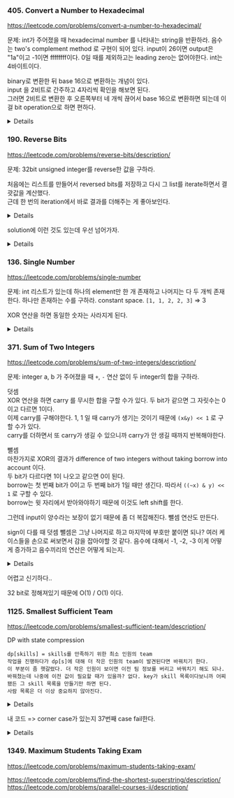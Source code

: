 ### 405. Convert a Number to Hexadecimal

https://leetcode.com/problems/convert-a-number-to-hexadecimal/

문제: int가 주어졌을 때 hexadecimal number 를 나타내는 string을 반환하라. 음수는 two's complement method 로 구현이 되어 있다. 
input이 26이면 output은 "1a"이고 -1이면 ffffffff이다. 
0일 때를 제외하고는 leading zero는 없어야한다. int는 4바이트이다. 

binary로 변환한 뒤 base 16으로 변환하는 개념이 있다.   
input 을 2비트로 간주하고 4자리씩 확인을 해보면 된다.   
그러면 2비트로 변환한 후 오른쪽부터 네 개씩 끊어서 base 16으로 변환하면 되는데 이걸 bit operation으로 하면 편하다.


<details>

```py
    def toHex(self, num: int) -> str:
        if num == 0:
            return '0'
        hexnum = '0123456789abcdef'

        # 2^32개의 수가 있으니까 4byte = 32bit이다. 
        # 2^32 = 16^8 니까 hexadecimal로는 8자리가 된다.
        res = []
        for i in range(8):
            # 아래 4bit만 뽑으려면 1111과의 & 연산을 해야한다.
            cur = num & 15
            res.append(hexnum[cur])  # 가장 낮은 숫자가 리스트의 앞에 오게 된다.
            num = num >> 4  # 낮은 자리의 4 bit shift
        res.reverse()
        return ''.join(res).lstrip('0')
```

</details>










### 190. Reverse Bits

https://leetcode.com/problems/reverse-bits/description/

문제: 32bit unsigned integer를 reverse한 값을 구하라.

처음에는 리스트를 만들어서 reversed bits를 저장하고 다시 그 list를 iterate하면서 결괏값을 계산했다.   
근데 한 번의 iteration에서 바로 결과를 더해주는 게 좋아보인다.

<details>

```python
    def reverseBits(self, n: int) -> int:
        res = 0
        for i in range(32):
            cur_bit = n & 1
            if cur_bit != 0:
                res += cur_bit * pow(2, 31-i)
            n = n >> 1
        return res
```

</details>

solution에 이런 것도 있는데 우선 넘어가자.

<details>

```py
    def reverseBits(self, n):
        n = (n >> 16) | (n << 16)
        n = ((n & 0xff00ff00) >> 8) | ((n & 0x00ff00ff) << 8)
        n = ((n & 0xf0f0f0f0) >> 4) | ((n & 0x0f0f0f0f) << 4)
        n = ((n & 0xcccccccc) >> 2) | ((n & 0x33333333) << 2)
        n = ((n & 0xaaaaaaaa) >> 1) | ((n & 0x55555555) << 1)
        return n
```

</details>








### 136. Single Number

https://leetcode.com/problems/single-number

문제: int 리스트가 있는데 하나의 element만 한 개 존재하고 나머지는 다 두 개씩 존재한다. 하나만 존재하는 수를 구하라. constant space. 
`[1, 1, 2, 2, 3]` => 3

XOR 연산을 하면 동일한 숫자는 사라지게 된다.

<details>

```py
    def singleNumber(self, nums: List[int]) -> int:
        res = 0
        for num in nums:
            res = res ^ num
        return res
```

</details>








### 371. Sum of Two Integers

https://leetcode.com/problems/sum-of-two-integers/description/

문제: integer a, b 가 주어졌을 때 `+`, `-` 연산 없이 두 integer의 합을 구하라.


덧셈   
XOR 연산을 하면 carry 를 무시한 합을 구할 수가 있다. 두 bit가 같으면 그 자릿수는 0이고 다르면 1이다.     
이제 carry를 구해야한다. 1, 1 일 때 carry가 생기는 것이기 때문에 `(x&y) << 1` 로 구할 수가 있다.   
carry를 더하면서 또 carry가 생길 수 있으니까 carry가 안 생길 때까지 반복해야한다.

뺄셈   
마찬가지로 XOR의 결과가 difference of two integers without taking borrow into account 이다.   
두 bit가 다르다면 1이 나오고 같으면 0이 된다.   
borrow는 첫 번째 bit가 0이고 두 번째 bit가 1일 때만 생긴다. 따라서 `((~x) & y) << 1` 로 구할 수 있다.   
borrow는 윗 자리에서 받아와야하기 때문에 이것도 left shift를 한다.   

그런데 input이 양수라는 보장이 없기 때문에 좀 더 복잡해진다. 뺄셈 연산도 만든다.   

sign이 다를 때 덧셈 뺄셈은 그냥 나머지로 하고 마지막에 부호만 붙이면 되나?
여러 케이스들을 손으로 써보면서 감을 잡아야할 것 같다. 
음수에 대해서 -1, -2, -3 이게 어떻게 증가하고 음수끼리의 연산은 어떻게 되는지.

<details>

```py
    def getSum(self, a: int, b: int) -> int:
        x, y = abs(a), abs(b)
        # ensure that abs(a) >= abs(b)
        if x < y:
            return self.getSum(b, a)
        
        # abs(a) >= abs(b) --> sign of a determines the sign of the answer
        sign = 1 if a > 0 else -1
        
        if a * b >= 0:
            # sum of two positive integers x + y. even when those two are both negative, we can just add them and put the sign at the end.
            while y:  # at first, y is abs(b). after than, y is the carry that is computed for an iteration.
                answer = x ^ y
                carry = (x & y) << 1
                x, y = answer, carry
        else:
            # difference of two integers x - y
            # where x > y
            while y:
                answer = x ^ y
                borrow = ((~x) & y) << 1
                x, y = answer, borrow
        
        return x * sign
```

</details>


어렵고 신기하다..

32 bit로 정해져있기 때문에 O(1) / O(1) 이다.









### 1125. Smallest Sufficient Team

https://leetcode.com/problems/smallest-sufficient-team/description/

DP with state compression

```
dp[skills] = skills를 만족하기 위한 최소 인원의 team
작업을 진행하다가 dp[s]에 대해 더 작은 인원의 team이 발견된다면 바꿔치기 한다.
이 부분이 좀 헷갈렸다. 더 작은 인원이 보이면 이전 팀 정보를 버리고 바꿔치기 해도 되나.
바꿔쳤는데 나중에 이전 값이 필요할 때가 있을까? 없다. key가 skill 목록이다보니까 어찌됐든 그 skill 목록을 만들기만 하면 된다.
사람 목록은 더 이상 중요하지 않아진다.
```


<details>

```py
    def smallestSufficientTeam(self, req_skills: List[str], people: List[List[str]]) -> List[int]:
        n, m = len(req_skills), len(people)
        skill_index = {v: i for i, v in enumerate(req_skills)}  # key: skill, value: index
        dp = {0: []}
        for i, p in enumerate(people):
            cur_skill = 0
            for skill in p:
                if skill in skill_index:
                    cur_skill |= 1 << skill_index[skill]
            for prev_skills, prev_team in dict(dp).items():
                comb = prev_skills | cur_skill  # 이전과 지금을 합친 state
                if comb == prev_skills: continue  
                if comb not in dp or len(dp[comb]) > len(prev_team) + 1:  # p를 넣는 게 이득이라면
                    dp[comb] = prev_skills + [i]  # 이렇게 greedy하게 덮어써도 된다는 걸 어떻게 보이지?

        return dp[(1 << n) - 1]  # 전체 skill에 대한 값을 반환한다.
```

- Time O(people * 2^skill)
- Space O(2^skill)

</details>


내 코드 => corner case가 있는지 37번째 case fail한다.

<details>

```py
    def smallestSufficientTeam(self, req_skills: List[str], people: List[List[str]]) -> List[int]:
        skill_to_idx = {}
        for i, s in enumerate(req_skills):
            skill_to_idx[s] = i
        
        skills_to_team = {}  # key: bit masked skill list, value: smallest team(list of people)
        for p_idx, p_skills in enumerate(people):
            cur_skills = 0
            # construct bit masked skill for this person
            for skill in p_skills:
                if skill not in skill_to_idx:
                    continue
                skill_bit = (1 << skill_to_idx[skill])
                cur_skills += skill_bit
            
            if cur_skills not in skills_to_team:
                skills_to_team[cur_skills] = [p_idx]
            
            tmp_copy = deepcopy(skills_to_team)
            
            for prev_skills, prev_team in tmp_copy.items():
                updated_skills = prev_skills | cur_skills
                if updated_skills == prev_skills:
                    continue
                if updated_skills not in skills_to_team:
                    skills_to_team[updated_skills] = prev_team + [p_idx]
                elif len(skills_to_team[updated_skills]) > len(prev_team) + 1:
                    skills_to_team[updated_skills] = prev_team + [p_idx]
        
        return skills_to_team[(1 << len(req_skills)) - 1]
            
```

</details>






### 1349. Maximum Students Taking Exam

https://leetcode.com/problems/maximum-students-taking-exam/


https://leetcode.com/problems/find-the-shortest-superstring/description/
https://leetcode.com/problems/parallel-courses-ii/description/

